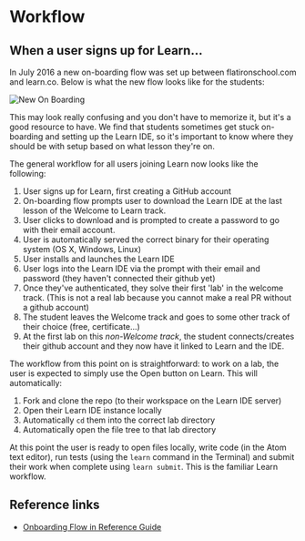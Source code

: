 # Workflow

## When a user signs up for Learn...

In July 2016 a new on-boarding flow was set up between flatironschool.com and learn.co. Below is what the new flow looks like for the students:

![New On Boarding ](https://s3.amazonaws.com/learn-experts/new-onboarding.png "New On Boarding")

This may look really confusing and you don't have to memorize it, but it's a good resource to have. We find that students sometimes get stuck on-boarding and setting up the Learn IDE, so it's important to know where they should be with setup based on what lesson they're on.

The general workflow for all users joining Learn now looks like the following:

1. User signs up for Learn, first creating a GitHub account
2. On-boarding flow prompts user to download the Learn IDE at the last lesson of the Welcome to Learn track.
3. User clicks to download and is prompted to create a password to go with their email account.
4. User is automatically served the correct binary for their operating system (OS X, Windows, Linux)
5. User installs and launches the Learn IDE
6. User logs into the Learn IDE via the prompt with their email and password (they haven't connected their github yet)
7. Once they've authenticated, they solve their first 'lab' in the welcome track. (This is not a real lab because you cannot make a real PR without a github account)
8. The student leaves the Welcome track and goes to some other track of their choice (free, certificate...)
9. At the first lab on this _non-Welcome track_, the student connects/creates their github account and they now have it linked to Learn and the IDE.

The workflow from this point on is straightforward: to work on a lab, the user is expected to simply use the Open button on Learn. This will automatically:

1. Fork and clone the repo (to their workspace on the Learn IDE server)
2. Open their Learn IDE instance locally
3. Automatically `cd` them into the correct lab directory
4. Automatically open the file tree to that lab directory

At this point the user is ready to open files locally, write code (in the Atom text editor), run tests (using the `learn` command in the Terminal) and submit their work when complete using `learn submit`. This is the familiar Learn workflow.

## Reference links

- [Onboarding Flow in Reference Guide](https://github.com/flatiron-labs/learn-support/blob/master/onboardin-flow.md)
